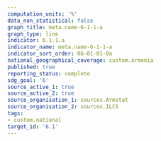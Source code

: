 ```yaml
---
computation_units: '%'
data_non_statistical: false
graph_title: meta.name-6-1-1-a
graph_type: line
indicator: 6.1.1.a
indicator_name: meta.name-6-1-1-a
indicator_sort_order: 06-01-01-0a
national_geographical_coverage: custom.armenia
published: true
reporting_status: complete
sdg_goal: '6'
source_active_1: true
source_active_2: true
source_organisation_1: sources.Armstat
source_organisation_2: sources.ILCS
tags:
- custom.national
target_id: '6.1'
---
```

